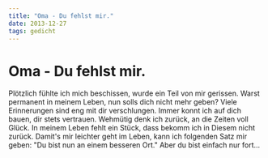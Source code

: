 ```yaml
---
title: "Oma - Du fehlst mir."
date: 2013-12-27
tags: gedicht
---
```

# Oma - Du fehlst mir.

Plötzlich fühlte ich mich beschissen,
wurde ein Teil von mir gerissen.
Warst permanent in meinem Leben,
nun solls dich nicht mehr geben?
Viele Erinnerungen
sind eng mit dir verschlungen.
Immer konnt ich auf dich bauen,
dir stets vertrauen.
Wehmütig denk ich zurück,
an die Zeiten voll Glück.
In meinem Leben fehlt ein Stück,
dass bekomm ich in Diesem nicht zurück.
Damit's mir leichter geht im Leben,
kann ich folgenden Satz mir geben:
"Du bist nun an einem besseren Ort."
Aber du bist einfach nur fort...
